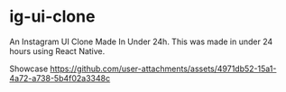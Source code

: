 # ig-ui-clone
 An Instagram UI Clone Made In Under 24h.
This was made in under 24 hours using React Native.

Showcase
https://github.com/user-attachments/assets/4971db52-15a1-4a72-a738-5b4f02a3348c
